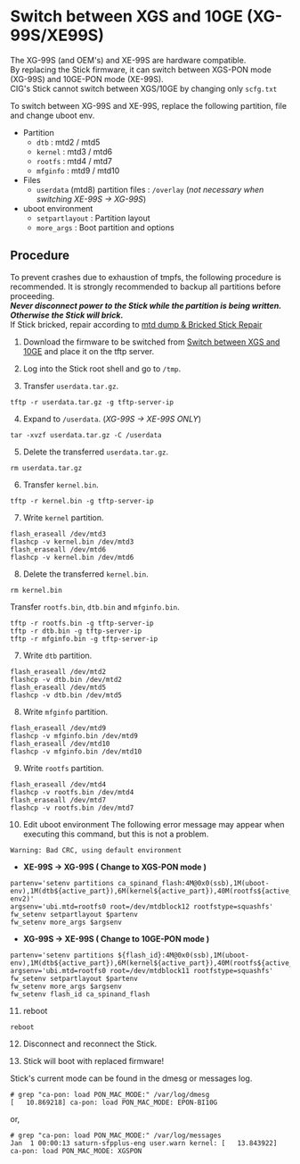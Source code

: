 # Switch between XGS and 10GE (XG-99S/XE99S)

The XG-99S (and OEM's) and XE-99S are hardware compatible.<br>
By replacing the Stick firmware,
it can switch between XGS-PON mode (XG-99S) and 10GE-PON mode (XE-99S).<br>
CIG's Stick cannot switch between XGS/10GE by changing only `scfg.txt`<br>

To switch between XG-99S and XE-99S, replace the following partition, file and change uboot env.
- Partition
  -  `dtb` : mtd2 / mtd5
  - `kernel` : mtd3 / mtd6
  - `rootfs` : mtd4 / mtd7
  - `mfginfo` : mtd9 / mtd10
- Files
  - `userdata` (mtd8) partition files : `/overlay`  (*not necessary when switching XE-99S -> XG-99S*)
- uboot environment
  - `setpartlayout` : Partition layout
  - `more_args` : Boot partition and options

## Procedure
To prevent crashes due to exhaustion of tmpfs, the following procedure is recommended. 
It is strongly recommended to backup all partitions before proceeding.<br>
***Never disconnect power to the Stick while the partition is being written. Otherwise the Stick will brick.***<br>
If Stick bricked, repair according to [mtd dump & Bricked Stick Repair](/mtd#bricked-stick-repair) <br>

1. Download the firmware to be switched from [Switch between XGS and 10GE](/XG-XE_Switch) and place it on the tftp server.

2. Log into the Stick root shell and go to `/tmp`.

3. Transfer `userdata.tar.gz`.
```
tftp -r userdata.tar.gz -g tftp-server-ip
```

4. Expand to `/userdata`. (*XG-99S -> XE-99S ONLY*)
```
tar -xvzf userdata.tar.gz -C /userdata
```

5. Delete the transferred `userdata.tar.gz`.
```
rm userdata.tar.gz
```

6. Transfer `kernel.bin`.
```
tftp -r kernel.bin -g tftp-server-ip
```

7. Write `kernel` partition.
```
flash_eraseall /dev/mtd3
flashcp -v kernel.bin /dev/mtd3
flash_eraseall /dev/mtd6
flashcp -v kernel.bin /dev/mtd6
```

8.  Delete the transferred `kernel.bin`.
```
rm kernel.bin
```

 Transfer `rootfs.bin`, `dtb.bin` and `mfginfo.bin`.
```
tftp -r rootfs.bin -g tftp-server-ip
tftp -r dtb.bin -g tftp-server-ip
tftp -r mfginfo.bin -g tftp-server-ip
```

7. Write `dtb` partition.
```
flash_eraseall /dev/mtd2
flashcp -v dtb.bin /dev/mtd2
flash_eraseall /dev/mtd5
flashcp -v dtb.bin /dev/mtd5
```

8. Write `mfginfo` partition.
```
flash_eraseall /dev/mtd9
flashcp -v mfginfo.bin /dev/mtd9
flash_eraseall /dev/mtd10
flashcp -v mfginfo.bin /dev/mtd10
```

9. Write `rootfs` partition.
```
flash_eraseall /dev/mtd4
flashcp -v rootfs.bin /dev/mtd4
flash_eraseall /dev/mtd7
flashcp -v rootfs.bin /dev/mtd7
```

10. Edit uboot environment
The following error message may appear when executing this command, but this is not a problem.
```
Warning: Bad CRC, using default environment
```
 
 - **XE-99S -> XG-99S ( Change to XGS-PON mode )**
```
partenv='setenv partitions ca_spinand_flash:4M@0x0(ssb),1M(uboot-env),1M(dtb${active_part}),6M(kernel${active_part}),40M(rootfs${active_part}),1M(dtb${standby_part}),6M(kernel${standby_part}),40M(rootfs${standby_part}),20M(userdata),1M(mfginfo1),1M(mfginfo2),1M(uboot-env2)'
argsenv='ubi.mtd=rootfs0 root=/dev/mtdblock12 rootfstype=squashfs'
fw_setenv setpartlayout $partenv
fw_setenv more_args $argsenv
```

 - **XG-99S -> XE-99S ( Change to 10GE-PON mode )**
```
partenv='setenv partitions ${flash_id}:4M@0x0(ssb),1M(uboot-env),1M(dtb${active_part}),6M(kernel${active_part}),40M(rootfs${active_part}),1M(dtb${standby_part}),6M(kernel${standby_part}),40M(rootfs${standby_part}),20M(userdata),1M(mfginfo1),1M(mfginfo2)'
argsenv='ubi.mtd=rootfs0 root=/dev/mtdblock11 rootfstype=squashfs'
fw_setenv setpartlayout $partenv
fw_setenv more_args $argsenv
fw_setenv flash_id ca_spinand_flash
```

11. reboot
```
reboot
```

12. Disconnect and reconnect the Stick.

13. Stick will boot with replaced firmware!

Stick's current mode can be found in the dmesg or messages log.
```
# grep "ca-pon: load PON_MAC_MODE:" /var/log/dmesg
[   10.869218] ca-pon: load PON_MAC_MODE: EPON-BI10G
```
or,
```
# grep "ca-pon: load PON_MAC_MODE:" /var/log/messages
Jan  1 00:00:13 saturn-sfpplus-eng user.warn kernel: [   13.843922] ca-pon: load PON_MAC_MODE: XGSPON
```
